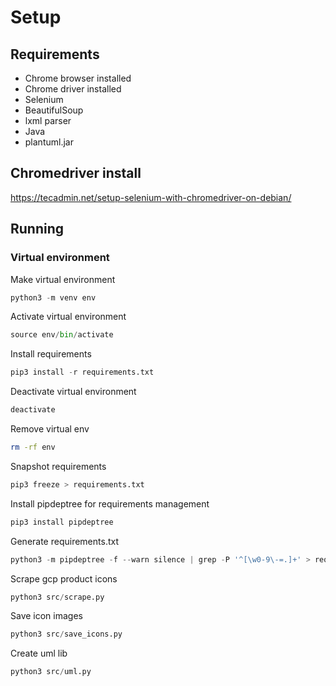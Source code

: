 Setup
=====

## Requirements
+ Chrome browser installed
+ Chrome driver installed
+ Selenium
+ BeautifulSoup
+ lxml parser
+ Java
+ plantuml.jar

## Chromedriver install
https://tecadmin.net/setup-selenium-with-chromedriver-on-debian/

## Running

### Virtual environment

Make virtual environment
```python
python3 -m venv env
```
Activate virtual environment
```python
source env/bin/activate
```
Install requirements
```python
pip3 install -r requirements.txt
```

Deactivate virtual environment
```python
deactivate
```

Remove virtual env
```sh
rm -rf env
```

Snapshot requirements
```python
pip3 freeze > requirements.txt
```

Install pipdeptree for requirements management
```python
pip3 install pipdeptree
```
Generate requirements.txt
```python
python3 -m pipdeptree -f --warn silence | grep -P '^[\w0-9\-=.]+' > requirements-dev.txt
```

Scrape gcp product icons
```python
python3 src/scrape.py
```

Save icon images
```python
python3 src/save_icons.py
```

Create uml lib
```python
python3 src/uml.py
```
